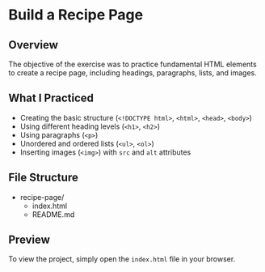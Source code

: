 # Build a Recipe Page

## Overview
The objective of the exercise was to practice fundamental HTML elements to create a recipe page, including headings, paragraphs, lists, and images.

## What I Practiced
* Creating the basic structure (`<!DOCTYPE html>`, `<html>`, `<head>`, `<body>`)
* Using different heading levels (`<h1>`, `<h2>`)
* Using paragraphs (`<p>`)
* Unordered and ordered lists (`<ul>`, `<ol>`)
* Inserting images (`<img>`) with `src` and `alt` attributes

## File Structure
- recipe-page/
  - index.html
  - README.md

## Preview
To view the project, simply open the `index.html` file in your browser.